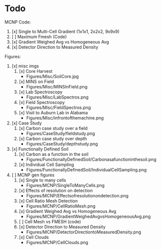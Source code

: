 # Todo

MCNP Code:

1. [x] Single to Multi-Cell Gradient (1x1x1, 2x2x2, 9x9x9)
2. [ ] Maximum Fmesh (Code)
3. [x] Gradient Weighed Avg vs Homogeneous Avg
4. [x] Detector Direction to Measured Density

Figures:

1. [x] misc imgs
    1. [x] Core Harvest
        - Figures/Misc/SoilCore.jpg
    2. [x] MINS on Field
        - Figures/Misc/MINSInField.png
    3. [x] Lab Spectroscopy
        - Figures/Misc/LabSpectros.png
    4. [x] Field Spectroscopy
        - Figures/Misc/FieldSpectros.png
    5. [x] Visit to Auburn Lab in Alabama
        - Figures/Misc/infrontofthemachine.png
2. [x] Case Study
    1. [x] Carbon case study over a field
        - Figures/CaseStudy/fieldstudy.png
    2. [x] Carbon case study over depth
        - Figures/CaseStudy/depthstudy.png
3. [x] Functionally Defined Soil
    1. [x] Carbon as a function in the soil
        - Figures/FunctionallyDefinedSoil/Carbonasafunctioninthesoil.png
    2. [x] Individual Cell Sampling
        - Figures/FunctionallyDefinedSoil/IndividualCellSampling.png
4. [ ] MCNP gen figures
    1. [x] Single to many cells
        - Figures/MCNP/SingleToManyCells.png
    2. [x] Effects of resolution on detection
        - Figures/MCNP/Effectsofresolutionondetection.png
    3. [x] Cell Ratio Mesh Detection
        - Figures/MCNP/CellRatioMesh.png
    4. [x] Gradient Weighed Avg vs Homogeneous Avg
        - Figures/MCNP/GradientWeighedAvgvsHomogeneousAvg.png
    5. [ ] Cell Mesh vs FMESH (code)
    6. [x] Detector Direction to Measured Density
        - Figures/MCNP/DetectorDirectiontoMeasuredDensity.png
    7. [x] Cell Clouds
        - Figures/MCNP/CellClouds.png
